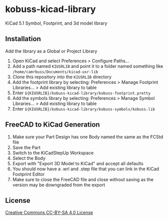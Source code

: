 # kobuss-kicad-library

KiCad 5.1 Symbol, Footprint, and 3d model library

## Installation

Add the library as a Global or Project Library

1. Open KiCad and select Preferences > Configure Paths...
2. Add a path named `KIUSRLIB` and point it to a folder named something like `/home/camrbuss/Documents/kicad-usr-lib`
3. Clone this repository into the `KIUSRLIB` directory  
4. Add the footprint library by selecting: Preferences > Manage Footprint Libraries... > Add existing library to table
5. Enter `${KIUSRLIB}/kobuss-kicad-library/kobuss-footprint.pretty`
6. Add the symbols library by selecting: Preferences > Manage Symbol Libraries... > Add existing library to table
7. Enter `${KIUSRLIB}/kobuss-kicad-library/kobuss-symbols/kobuss.lib`

## FreeCAD to KiCad Generation

1. Make sure your Part Design has one Body named the same as the FCStd file
2. Save the Part
3. Switch to the KiCadStepUp Workspace
4. Select the Body
5. Export with "Export 3D Model to KiCad" and accept all defaults
6. You should now have a .wrl and .step file that you can link in the KiCad Footprint Editor
7. Make sure to close the FreeCAD file and close without saving as the version may be downgraded from the export

## License

[Creative Commons CC-BY-SA 4.0 License](https://creativecommons.org/licenses/by-sa/4.0/legalcode)